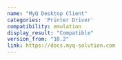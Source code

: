```yaml
---
name: "MyQ Desktop Client"
categories: 'Printer Driver'
compatibility: emulation
display_result: "Compatible"
version_from: "10.2"
link: https://docs.myq-solution.com
---
```

